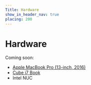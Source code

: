 ```yaml
---
Title: Hardware
show_in_header_nav: true
placing: 200
---
```


# Hardware

Coming soon:

- [Apple MacBook Pro (13-inch, 2016)](?hardware/apple-mbp-13-2016)
- [Cube i7 Book](?hardware/cube-i7-book)
- Intel NUC